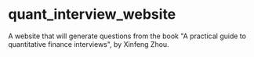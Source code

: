 # quant_interview_website
A website that will generate questions from the book "A practical guide to quantitative finance interviews", by Xinfeng Zhou.
